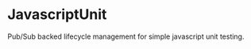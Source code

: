 JavascriptUnit
==============

Pub/Sub backed lifecycle management for simple javascript unit testing.

